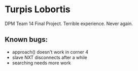 Turpis Lobortis
===============

DPM Team 14 Final Project.
Terrible experience.
Never again.

Known bugs:
-----------

* approach() doesn't work in corner 4
* slave NXT disconnects after a while
* searching needs more work

